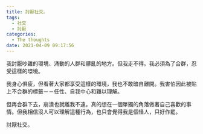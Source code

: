```yaml
---
title: 討厭社交。
tags:
  - 社交
  - 討厭
categories:
  - The thoughts
date: 2021-04-09 09:17:56
---
```


我討厭吵雜的環境、涌動的人群和髒亂的地方。但我走不得。我必須為了合群，忍受這樣的環境。

<!-- more -->

我身心俱疲，但看著大家都享受這樣的環境，我也不敢暗自離開。我害怕因此被貼上不合群的標籤－－任性、自我中心和難以理解。

但再合群下去，崩潰也就離我不遠。真的想在一個單獨的角落做著自己喜歡的事情。但我相信沒人可以理解這種行為，也只會覺得我是個怪人，只好作罷。

討厭社交。
